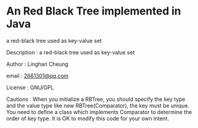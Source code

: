 # An Red Black Tree implemented in Java
a red-black tree used as key-value set

Description : a red-black tree used as key-value set

Author : Linghan Cheung

email : 2661301@qq.com

License : GNU/GPL

Cautions : When you initialize a RBTree, you should specify the key type and the value type like new RBTree(Comparator), the key must be unique. You need to define a class which implements Comparator to determine the order of key type. It is OK to modify this code for your own intent.

